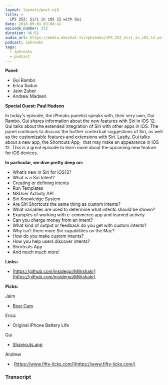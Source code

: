 ```yaml
---
layout: layouts/post.njk
title: >
  iPS 252: Siri in iOS 12 with Gui
date: 2018-09-01 03:08:41
episode_number: 252
duration: 46:52
audio_url: https://media.devchat.tv/iphreaks/iPS_252_Siri_in_iOS_12_with_Gui.mp3
podcast: iphreaks
tags:
  - iphreaks
  - podcast
---
```


**Panel:**

- Gui Rambo
- Erica Sadun
- Jaim Zuber
- Andrew Madsen

**Special Guest: Paul Hudson**

In today's episode, the iPheaks panelist speaks with, their very own, Gui Rambo. Gui shares information about the new features with Siri in iOS 12. Gui talks about the extended integration of Siri with other apps in iOS. The panel continues to discuss the further contextual suggestions of Siri, as well as the customizable features and extensions with Siri. Lastly, Gui talks about a new app, the Shortcuts App,&nbsp; that may make an appearance in iOS 12. This is a great episode to learn more about the upcoming new feature for iOS devices.

**In particular, we dive pretty deep on:**

- What’s new in Siri for iOS12?
- What is a Siri Intent?
- Creating or defining intents
- Run Templates
- NSUser Activity API
- Siri Knowledge System
- Are Siri Shortcuts the same thing as custom intents?
- What variables are used to determine what intents should be shown?
- Examples of working with e-commerce app and learned activity
- Can you charge money from an intent?
- What kind of output or feedback do you get with custom intents?
- Why isn’t there more Siri&nbsp;capabilities on the Mac?
- How do you make custom intents?
- How you help users discover intents?
- Shortcuts App&nbsp;
- And much much more!

**Links:**

- [https://github.com/insidegui/Milkshakr](https://github.com/insidegui/Milkshakr)

**Picks:**

Jaim

- [Bear Cam](https://explore.org/livecams/brown-bears/brown-bear-salmon-cam-brooks-falls)

Erica

- Original iPhone&nbsp;Battery Life

Gui

- [Sharecuts.app](https://sharecuts.app/)

Andrew

- &nbsp;[https://www.fifty-licks.com/](https://www.fifty-licks.com/)

### Transcript
